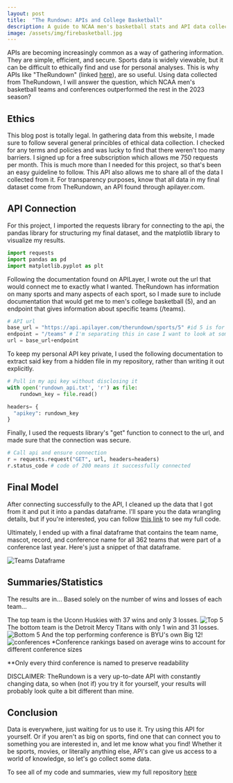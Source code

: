 ```yaml
---
layout: post
title:  "The Rundown: APIs and College Basketball"
description: A guide to NCAA men's basketball stats and API data collection
image: /assets/img/firebasketball.jpg
---
```


APIs are becoming increasingly common as a way of gathering information. They are simple, efficient, and secure. Sports data is widely viewable, but it can be difficult to ethically find and use for personal analyses. This is why APIs like "TheRundown" (linked [here](https://apilayer.com/marketplace/therundown-api)), are so useful. Using data collected from TheRundown, I will answer the question, which NCAA men's basketball teams and conferences outperformed the rest in the 2023 season?

## Ethics
This blog post is totally legal. In gathering data from this website, I made sure to follow several general princibles of ethical data collection. I checked for any terms and policies and was lucky to find that there weren't too many barriers. I signed up for a free subscription which allows me 750 requests per month. This is much more than I needed for this project, so that's been an easy guideline to follow. This API also allows me to share all of the data I collected from it. For transparency purposes, know that all data in my final dataset come from TheRundown, an API found through apilayer.com.

## API Connection
For this project, I imported the requests library for connecting to the api, the pandas library for structuring my final dataset, and the matplotlib library to visualize my results.

```python
import requests
import pandas as pd
import matplotlib.pyplot as plt
```

Following the documentation found on APILayer, I wrote out the url that would connect me to exactly what I wanted. TheRundown has information on many sports and many aspects of each sport, so I made sure to include documentation that would get me to men's college basketball (5), and an endpoint that gives information about specific teams (/teams).

```python
# API url
base_url = "https://api.apilayer.com/therundown/sports/5" #id 5 is for NCAA men's basketball
endpoint = "/teams" # I'm separating this in case I want to look at something else later
url = base_url+endpoint
```

To keep my personal API key private, I used the following documentation to extract said key from a hidden file in my repository, rather than writing it out explicitly. 

```python
# Pull in my api key without disclosing it
with open('rundown_api.txt', 'r') as file: 
    rundown_key = file.read()

headers= {
  "apikey": rundown_key
}
```

Finally, I used the requests library's "get" function to connect to the url, and made sure that the connection was secure.

```python
# Call api and ensure connection
r = requests.request("GET", url, headers=headers)
r.status_code # code of 200 means it successfully connected
```

## Final Model
After connecting successfully to the API, I cleaned up the data that I got from it and put it into a pandas dataframe. I'll spare you the data wrangling details, but if you're interested, you can follow [this link](https://github.com/jerhomie2/api/blob/main/code.ipynb) to see my full code.

Ultimately, I ended up with a final dataframe that contains the team name, mascot, record, and conference name for all 362 teams that were part of a conference last year. Here's just a snippet of that dataframe.

![Teams Dataframe]({{site.url}}/{{site.baseurl}}/assets/img/teams.png) 

## Summaries/Statistics
The results are in...
Based solely on the number of wins and losses of each team...

The top team is the Uconn Huskies with 37 wins and only 3 losses.
![Top 5]({{site.url}}/{{site.baseurl}}/assets/img/bestteams.png)
The bottom team is the Detroit Mercy Titans with only 1 win and 31 losses.
![Bottom 5]({{site.url}}/{{site.baseurl}}/assets/img/worstteams.png)
And the top performing conference is BYU's own Big 12!
![conferences]({{site.url}}/{{site.baseurl}}/assets/img/conferences.png)
*Conference rankings based on average wins to account for different conference sizes

**Only every third conference is named to preserve readability

DISCLAIMER: TheRundown is a very up-to-date API with constantly changing data, so when (not if) you try it for yourself, your results will probably look quite a bit different than mine.

## Conclusion
Data is everywhere, just waiting for us to use it. Try using this API for yourself. Or if you aren't as big on sports, find one that can connect you to something you are interested in, and let me know what you find! Whether it be sports, movies, or literally anything else, API's can give us access to a world of knowledge, so let's go collect some data.

To see all of my code and summaries, view my full repository [here](https://github.com/jerhomie2/api)
